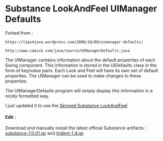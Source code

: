 # Substance LookAndFeel UIManager Defaults
Forked from : 

    https://tips4java.wordpress.com/2008/10/09/uimanager-defaults/

    http://www.camick.com/java/source/UIManagerDefaults.java

The UIManager contains information about the default properties of each Swing component. This information is stored in the UIDefaults class in the form of key/value pairs. Each Look and Feel will have its own set of default properties. The UIManager can be used to make changes to these properties.

The UIManagerDefaults program will simply display this information in a nicely formatted way.

I just updated it to use the [Skinned Substance LookAndFeel](https://github.com/kirill-grouchnikov/substance).

#### Edit :
Download and manually install the latest official Substance artifacts : [substance-7.0.01.jar](https://github.com/kirill-grouchnikov/substance/blob/master/drop/7.0.01/substance-7.0.01.jar) and [trident-1.4.jar](https://github.com/kirill-grouchnikov/substance/blob/master/drop/7.0.01/trident-1.4.jar)
